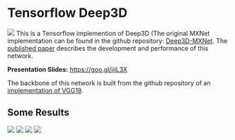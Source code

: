 # Tensorflow Deep3D
![](https://github.com/jhoh10/Deep3D_Tensorflow/blob/master/viz/graph_run.png)
This is a Tensorflow implemention of Deep3D (The original MXNet implementation can be found in the github repository: <a href="https://github.com/piiswrong/deep3d">Deep3D-MXNet</a>. The <a href="https://arxiv.org/abs/1604.03650">published paper</a> describes the development and performance of this network. 

**Presentation Slides:**  https://goo.gl/iijL3X

The backbone of this network is built from the github repository of an <a href="https://github.com/machrisaa/tensorflow-vgg">implementation of VGG19</a>.

## Some Results
 ![](https://github.com/jhoh10/Deep3D_Tensorflow/blob/master/viz/dancegirl.gif)
 ![](https://github.com/jhoh10/Deep3D_Tensorflow/blob/master/viz/horse.png)
 ![](https://github.com/jhoh10/Deep3D_Tensorflow/blob/master/viz/depth.gif)
 ![](https://github.com/jhoh10/Deep3D_Tensorflow/blob/master/viz/frodo.gif)
 
